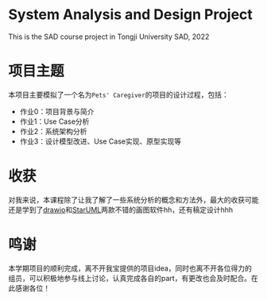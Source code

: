 # System Analysis and Design Project
This is the SAD course project in Tongji University SAD, 2022

# 项目主题
本项目主要模拟了一个名为`Pets' Caregiver`的项目的设计过程，包括：
- 作业0：项目背景与简介
- 作业1：Use Case分析
- 作业2：系统架构分析
- 作业3：设计模型改进、Use Case实现、原型实现等

# 收获
对我来说，本课程除了让我了解了一些系统分析的概念和方法外，最大的收获可能还是学到了[drawio](https://draw.io/)和[StarUML](https://staruml.io/)两款不错的画图软件hh，还有稿定设计hhh

# 鸣谢
本学期项目的顺利完成，离不开我宝提供的项目idea，同时也离不开各位得力的组员，可以积极地参与线上讨论，认真完成各自的part，有更改也会及时配合。在此感谢各位！